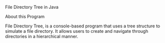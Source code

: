 File Directory Tree in Java

About this Program 

File Directory Tree, is a console-based program that uses a tree structure to simulate a file directory. It allows users to create and navigate through directories in a hierarchical manner.


